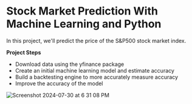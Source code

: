 # Stock Market Prediction With Machine Learning and Python

In this project, we'll predict the price of the S&P500 stock market index.

**Project Steps**

* Download data using the yfinance package
* Create an initial machine learning model and estimate accuracy
* Build a backtesting engine to more accurately measure accuracy
* Improve the accuracy of the model


![Screenshot 2024-07-30 at 6 31 08 PM](https://github.com/user-attachments/assets/2deb842c-2207-49dc-823a-f7a0ac0c5899)

